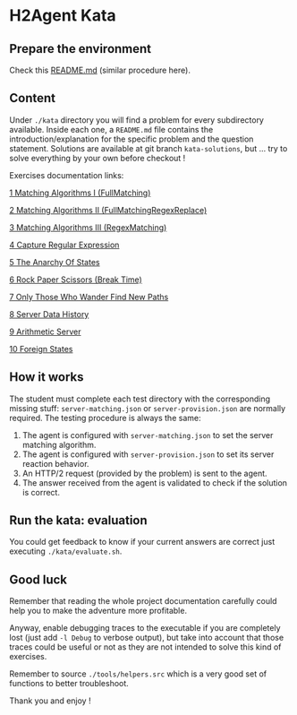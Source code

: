 # H2Agent Kata

## Prepare the environment

Check this [README.md](../tools/questions-and-answers/README.md#Prepare-the-environment) (similar procedure here).

## Content

Under `./kata` directory you will find a problem for every subdirectory available. Inside each one, a `README.md` file contains the introduction/explanation for the specific problem and the question statement.
Solutions are available at git branch `kata-solutions`, but ... try to solve everything by your own before checkout !

Exercises documentation links:

[1 Matching Algorithms I (FullMatching)](./01.Matching_Algorithms_I____FullMatching/README.md)

[2 Matching Algorithms II (FullMatchingRegexReplace)](./02.Matching_Algorithms_II___FullMatchingRegexReplace/README.md)

[3 Matching Algorithms III (RegexMatching)](./03.Matching_Algorithms_III__RegexMatching/README.md)

[4 Capture Regular Expression](./04.Capture_Regular_Expression/README.md)

[5 The Anarchy Of States](./05.The_Anarchy_Of_States/README.md)

[6 Rock Paper Scissors (Break Time)](./06.Rock_Paper_Scissors__Break_Time/README.md)

[7 Only Those Who Wander Find New Paths](./07.Only_Those_Who_Wander_Find_New_Paths/README.md)

[8 Server Data History](./08.Server_Data_History/README.md)

[9 Arithmetic Server](./09.Arithmetic_Server/README.md)

[10 Foreign States](./10.Foreign_States/README.md)

## How it works

The student must complete each test directory with the corresponding missing stuff: `server-matching.json` or `server-provision.json` are normally required. The testing procedure is always the same:

1. The agent is configured with `server-matching.json` to set the server matching algorithm.
2. The agent is configured with `server-provision.json` to set its server reaction behavior.
2. An HTTP/2 request (provided by the problem) is sent to the agent.
3. The answer received from the agent is validated to check if the solution is correct.

## Run the kata: evaluation

You could get feedback to know if your current answers are correct just executing `./kata/evaluate.sh`.

## Good luck

Remember that reading the whole project documentation carefully could help you to make the adventure more profitable.

Anyway, enable debugging traces to the executable if you are completely lost (just add `-l Debug` to verbose output), but take into account that those traces could be useful or not as they are not intended to solve this kind of exercises.

Remember to source `./tools/helpers.src` which is a very good set of functions to better troubleshoot.

Thank you and enjoy !

